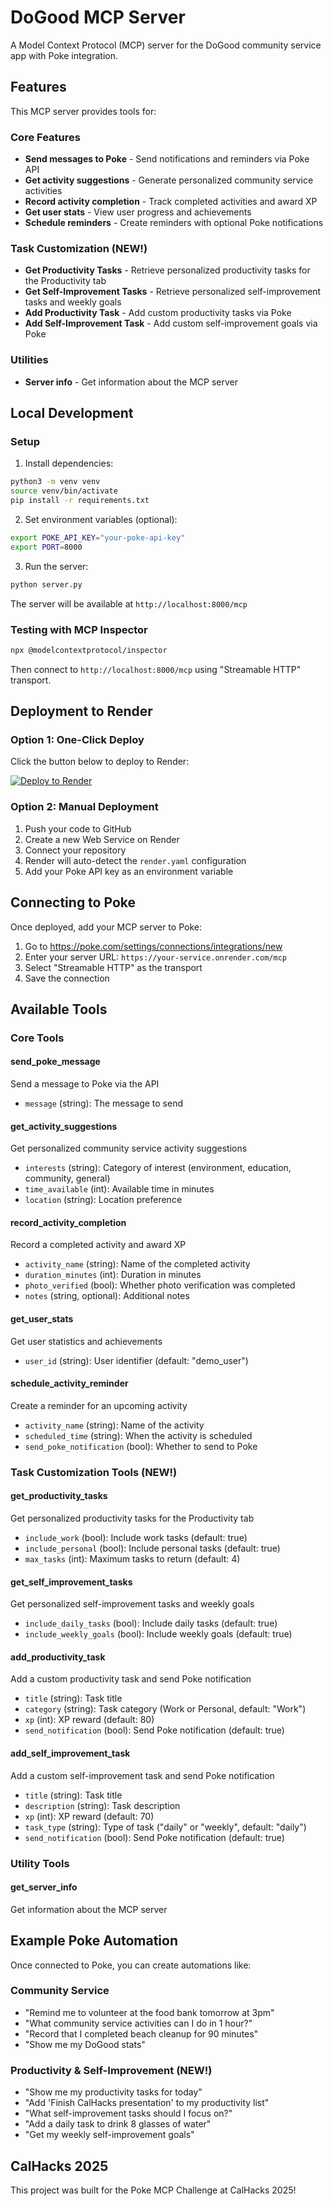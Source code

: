 # DoGood MCP Server

A Model Context Protocol (MCP) server for the DoGood community service app with Poke integration.

## Features

This MCP server provides tools for:

### Core Features
- **Send messages to Poke** - Send notifications and reminders via Poke API
- **Get activity suggestions** - Generate personalized community service activities
- **Record activity completion** - Track completed activities and award XP
- **Get user stats** - View user progress and achievements
- **Schedule reminders** - Create reminders with optional Poke notifications

### Task Customization (NEW!)
- **Get Productivity Tasks** - Retrieve personalized productivity tasks for the Productivity tab
- **Get Self-Improvement Tasks** - Retrieve personalized self-improvement tasks and weekly goals
- **Add Productivity Task** - Add custom productivity tasks via Poke
- **Add Self-Improvement Task** - Add custom self-improvement goals via Poke

### Utilities
- **Server info** - Get information about the MCP server

## Local Development

### Setup

1. Install dependencies:
```bash
python3 -m venv venv
source venv/bin/activate
pip install -r requirements.txt
```

2. Set environment variables (optional):
```bash
export POKE_API_KEY="your-poke-api-key"
export PORT=8000
```

3. Run the server:
```bash
python server.py
```

The server will be available at `http://localhost:8000/mcp`

### Testing with MCP Inspector

```bash
npx @modelcontextprotocol/inspector
```

Then connect to `http://localhost:8000/mcp` using "Streamable HTTP" transport.

## Deployment to Render

### Option 1: One-Click Deploy

Click the button below to deploy to Render:

[![Deploy to Render](https://render.com/images/deploy-to-render-button.svg)](https://render.com/deploy?repo=https://github.com/YOUR_USERNAME/calhacks25)

### Option 2: Manual Deployment

1. Push your code to GitHub
2. Create a new Web Service on Render
3. Connect your repository
4. Render will auto-detect the `render.yaml` configuration
5. Add your Poke API key as an environment variable

## Connecting to Poke

Once deployed, add your MCP server to Poke:

1. Go to https://poke.com/settings/connections/integrations/new
2. Enter your server URL: `https://your-service.onrender.com/mcp`
3. Select "Streamable HTTP" as the transport
4. Save the connection

## Available Tools

### Core Tools

#### send_poke_message
Send a message to Poke via the API
- `message` (string): The message to send

#### get_activity_suggestions
Get personalized community service activity suggestions
- `interests` (string): Category of interest (environment, education, community, general)
- `time_available` (int): Available time in minutes
- `location` (string): Location preference

#### record_activity_completion
Record a completed activity and award XP
- `activity_name` (string): Name of the completed activity
- `duration_minutes` (int): Duration in minutes
- `photo_verified` (bool): Whether photo verification was completed
- `notes` (string, optional): Additional notes

#### get_user_stats
Get user statistics and achievements
- `user_id` (string): User identifier (default: "demo_user")

#### schedule_activity_reminder
Create a reminder for an upcoming activity
- `activity_name` (string): Name of the activity
- `scheduled_time` (string): When the activity is scheduled
- `send_poke_notification` (bool): Whether to send to Poke

### Task Customization Tools (NEW!)

#### get_productivity_tasks
Get personalized productivity tasks for the Productivity tab
- `include_work` (bool): Include work tasks (default: true)
- `include_personal` (bool): Include personal tasks (default: true)
- `max_tasks` (int): Maximum tasks to return (default: 4)

#### get_self_improvement_tasks
Get personalized self-improvement tasks and weekly goals
- `include_daily_tasks` (bool): Include daily tasks (default: true)
- `include_weekly_goals` (bool): Include weekly goals (default: true)

#### add_productivity_task
Add a custom productivity task and send Poke notification
- `title` (string): Task title
- `category` (string): Task category (Work or Personal, default: "Work")
- `xp` (int): XP reward (default: 80)
- `send_notification` (bool): Send Poke notification (default: true)

#### add_self_improvement_task
Add a custom self-improvement task and send Poke notification
- `title` (string): Task title
- `description` (string): Task description
- `xp` (int): XP reward (default: 70)
- `task_type` (string): Type of task ("daily" or "weekly", default: "daily")
- `send_notification` (bool): Send Poke notification (default: true)

### Utility Tools

#### get_server_info
Get information about the MCP server

## Example Poke Automation

Once connected to Poke, you can create automations like:

### Community Service
- "Remind me to volunteer at the food bank tomorrow at 3pm"
- "What community service activities can I do in 1 hour?"
- "Record that I completed beach cleanup for 90 minutes"
- "Show me my DoGood stats"

### Productivity & Self-Improvement (NEW!)
- "Show me my productivity tasks for today"
- "Add 'Finish CalHacks presentation' to my productivity list"
- "What self-improvement tasks should I focus on?"
- "Add a daily task to drink 8 glasses of water"
- "Get my weekly self-improvement goals"

## CalHacks 2025

This project was built for the Poke MCP Challenge at CalHacks 2025!
